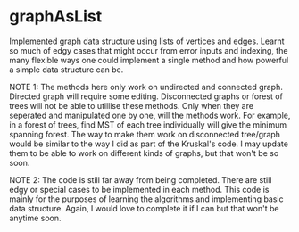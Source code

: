 # graphAsList

Implemented graph data structure using lists of vertices and edges. Learnt so much of edgy cases that might occur from error inputs and indexing, the many flexible ways one could implement a single method and how powerful a simple data structure can be.

NOTE 1: The methods here only work on undirected and connected graph. Directed graph will require some editing. Disconnected graphs or forest of trees will not be able to utillise these methods. Only when they are seperated and manipulated one by one, will the methods work. For example, in a forest of trees, find MST of each tree individually will give the minimum spanning forest. The way to make them work on disconnected tree/graph would be similar to the way I did as part of the Kruskal's code. I may update them to be able to work on different kinds of graphs, but that won't be so soon.

NOTE 2: The code is still far away from being completed. There are still edgy or special cases to be implemented in each method. This code is mainly for the purposes of learning the algorithms and implementing basic data structure. Again, I would love to complete it if I can but that won't be anytime soon.
